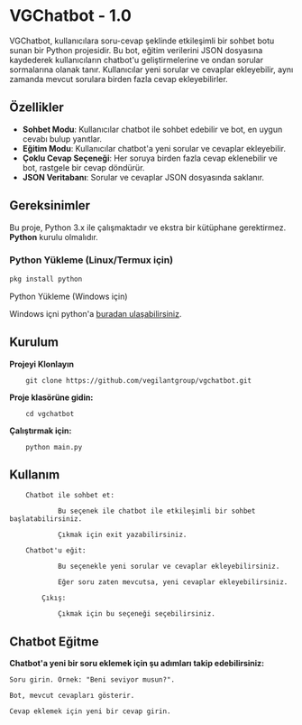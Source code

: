 # VGChatbot - 1.0

VGChatbot, kullanıcılara soru-cevap şeklinde etkileşimli bir sohbet botu sunan bir Python projesidir. Bu bot, eğitim verilerini JSON dosyasına kaydederek kullanıcıların chatbot'u geliştirmelerine ve ondan sorular sormalarına olanak tanır. Kullanıcılar yeni sorular ve cevaplar ekleyebilir, aynı zamanda mevcut sorulara birden fazla cevap ekleyebilirler.

## Özellikler

- **Sohbet Modu**: Kullanıcılar chatbot ile sohbet edebilir ve bot, en uygun cevabı bulup yanıtlar.
- **Eğitim Modu**: Kullanıcılar chatbot'a yeni sorular ve cevaplar ekleyebilir.
- **Çoklu Cevap Seçeneği**: Her soruya birden fazla cevap eklenebilir ve bot, rastgele bir cevap döndürür.
- **JSON Veritabanı**: Sorular ve cevaplar JSON dosyasında saklanır.

## Gereksinimler

Bu proje, Python 3.x ile çalışmaktadır ve ekstra bir kütüphane gerektirmez. **Python** kurulu olmalıdır.

### Python Yükleme (Linux/Termux için)

```bash
pkg install python
```
Python Yükleme (Windows için)

Windows içni python'a [buradan ulaşabilirsiniz]((https://www.python.org/downloads/windows/)).

## Kurulum

**Projeyi Klonlayın**

        git clone https://github.com/vegilantgroup/vgchatbot.git

**Proje klasörüne gidin:**

        cd vgchatbot

**Çalıştırmak için:**

        python main.py

## Kullanım

        Chatbot ile sohbet et:

                Bu seçenek ile chatbot ile etkileşimli bir sohbet başlatabilirsiniz.

                Çıkmak için exit yazabilirsiniz.

        Chatbot'u eğit:

                Bu seçenekle yeni sorular ve cevaplar ekleyebilirsiniz.

                Eğer soru zaten mevcutsa, yeni cevaplar ekleyebilirsiniz.

            Çıkış:

                Çıkmak için bu seçeneği seçebilirsiniz.

## Chatbot Eğitme

**Chatbot'a yeni bir soru eklemek için şu adımları takip edebilirsiniz:**

    Soru girin. Örnek: "Beni seviyor musun?".

    Bot, mevcut cevapları gösterir.

    Cevap eklemek için yeni bir cevap girin.

